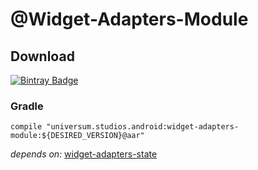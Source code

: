 @Widget-Adapters-Module
===============

## Download ##
[![Bintray Badge](https://api.bintray.com/packages/universum-studios/android/universum.studios.android%3Awidget-adapters/images/download.svg)](https://bintray.com/universum-studios/android/universum.studios.android%3Awidget-adapters/_latestVersion)

### Gradle ###

    compile "universum.studios.android:widget-adapters-module:${DESIRED_VERSION}@aar"

_depends on:_
[widget-adapters-state](https://github.com/universum-studios/android_widget_adapters/tree/master/library-state)